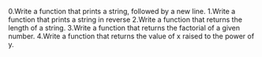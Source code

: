 0.Write a function that prints a string, followed by a new line.
1.Write a function that prints a string in reverse
2.Write a function that returns the length of a string.
3.Write a function that returns the factorial of a given number.
4.Write a function that returns the value of x raised to the power of y.
